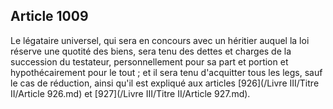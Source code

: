 Article 1009
----
Le légataire universel, qui sera en concours avec un héritier auquel la loi
réserve une quotité des biens, sera tenu des dettes et charges de la succession
du testateur, personnellement pour sa part et portion et hypothécairement pour
le tout ; et il sera tenu d'acquitter tous les legs, sauf le cas de réduction,
ainsi qu'il est expliqué aux articles [926](/Livre III/Titre II/Article 926.md) et [927](/Livre III/Titre II/Article 927.md).
